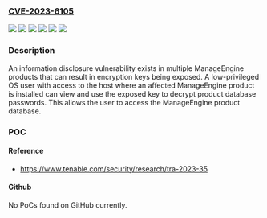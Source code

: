 ### [CVE-2023-6105](https://cve.mitre.org/cgi-bin/cvename.cgi?name=CVE-2023-6105)
![](https://img.shields.io/static/v1?label=Product&message=Access%20Manager%20Plus&color=blue)
![](https://img.shields.io/static/v1?label=Product&message=Asset%20Explorer&color=blue)
![](https://img.shields.io/static/v1?label=Product&message=Service%20Desk%20Plus&color=blue)
![](https://img.shields.io/static/v1?label=Version&message=0%3C%2014304%20&color=brighgreen)
![](https://img.shields.io/static/v1?label=Version&message=0%3C%207004%20&color=brighgreen)
![](https://img.shields.io/static/v1?label=Vulnerability&message=CWE-200%20Exposure%20of%20Sensitive%20Information%20to%20an%20Unauthorized%20Actor&color=brighgreen)

### Description

An information disclosure vulnerability exists in multiple ManageEngine products that can result in encryption keys being exposed. A low-privileged OS user with access to the host where an affected ManageEngine product is installed can view and use the exposed key to decrypt product database passwords. This allows the user to access the ManageEngine product database.

### POC

#### Reference
- https://www.tenable.com/security/research/tra-2023-35

#### Github
No PoCs found on GitHub currently.

